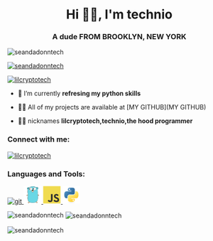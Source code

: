 <h1 align="center">Hi 👋🏿, I'm technio</h1>
<h3 align="center">A dude FROM BROOKLYN, NEW YORK</h3>

<p align="left"> <img src="https://komarev.com/ghpvc/?username=seandadonntech&label=Profile%20views&color=0e75b6&style=flat" alt="seandadonntech" /> </p>

<p align="left"> <a href="https://github.com/ryo-ma/github-profile-trophy"><img src="https://github-profile-trophy.vercel.app/?username=seandadonntech" alt="seandadonntech" /></a> </p>

<p align="left"> <a href="https://twitter.com/lilcryptotech" target="blank"><img src="https://img.shields.io/twitter/follow/lilcryptotech?logo=twitter&style=for-the-badge" alt="lilcryptotech" /></a> </p>

- 🌱 I’m currently **refresing my python skills**

- 👨‍💻 All of my projects are available at [MY GITHUB](MY GITHUB)

- 🥷🏿 nicknames **lilcryptotech,technio,the hood programmer**

<h3 align="left">Connect with me:</h3>
<p align="left">
<a href="https://twitter.com/lilcryptotech" target="blank"><img align="center" src="https://raw.githubusercontent.com/rahuldkjain/github-profile-readme-generator/master/src/images/icons/Social/twitter.svg" alt="lilcryptotech" height="30" width="40" /></a>
</p>

<h3 align="left">Languages and Tools:</h3>
<p align="left"> <a href="https://git-scm.com/" target="_blank" rel="noreferrer"> <img src="https://www.vectorlogo.zone/logos/git-scm/git-scm-icon.svg" alt="git" width="40" height="40"/> </a> <a href="https://golang.org" target="_blank" rel="noreferrer"> <img src="https://raw.githubusercontent.com/devicons/devicon/master/icons/go/go-original.svg" alt="go" width="40" height="40"/> </a> <a href="https://developer.mozilla.org/en-US/docs/Web/JavaScript" target="_blank" rel="noreferrer"> <img src="https://raw.githubusercontent.com/devicons/devicon/master/icons/javascript/javascript-original.svg" alt="javascript" width="40" height="40"/> </a> <a href="https://www.python.org" target="_blank" rel="noreferrer"> <img src="https://raw.githubusercontent.com/devicons/devicon/master/icons/python/python-original.svg" alt="python" width="40" height="40"/> </a> </p>

<p><img align="left" src="https://github-readme-stats.vercel.app/api/top-langs?username=seandadonntech&show_icons=true&locale=en&layout=compact" alt="seandadonntech" /></p>

<p>&nbsp;<img align="center" src="https://github-readme-stats.vercel.app/api?username=seandadonntech&show_icons=true&locale=en" alt="seandadonntech" /></p>

<p><img align="center" src="https://github-readme-streak-stats.herokuapp.com/?user=seandadonntech&" alt="seandadonntech" /></p>


